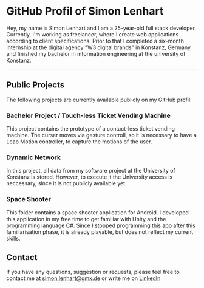 # GitHub Profil of Simon Lenhart

Hey, my name is Simon Lenhart and I am a 25-year-old full stack developer. Currently, I'm working as freelancer, where I create web applications according to client specifications. Prior to that I completed a six-month internship at the digital agency "W3 digital brands" in Konstanz, Germany and finished my bachelor in information engineering at the university of Konstanz.

*** 
## Public Projects 

The following projects are currently available publicly on my GitHub profil: 

### Bachelor Project / Touch-less Ticket Vending Machine
This project contains the prototype of a contact-less ticket vending machine. The curser moves via gesture controll, so it is necessary to have a Leap Motion controller, to capture the motions of the user. 

### Dynamic Network
In this project, all data from my software project at the University of Konstanz is stored. However, to execute it the University access is neccessary, since it is not publicly available yet. 

### Space Shooter
This folder contains a space shooter application for Android. I developed this application in my free time to get familiar with Unity and the programming language C#. Since I stopped programming this app after this familiarisation phase, it is already playable, but does not reflect my current skills. 
## Contact

If you have any questions, suggestion or requests, please feel free to contact me at simon.lenhart@gmx.de or write me on [LinkedIn](https://www.linkedin.com/in/simon-lenhart/)

